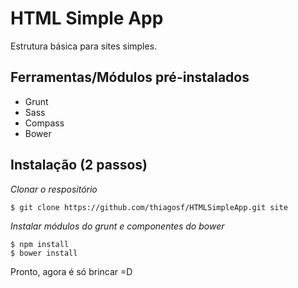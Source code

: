 # HTML Simple App

Estrutura básica para sites simples. 

## Ferramentas/Módulos pré-instalados

* Grunt
* Sass
* Compass
* Bower

## Instalação (2 passos)

_Clonar o respositório_

```
$ git clone https://github.com/thiagosf/HTMLSimpleApp.git site
```

_Instalar módulos do grunt e componentes do bower_

```
$ npm install
$ bower install
```

Pronto, agora é só brincar =D
